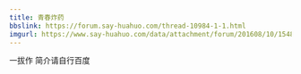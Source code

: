 ```yaml
---
title: 青春炸药
bbslink: https://forum.say-huahuo.com/thread-10984-1-1.html
imgurl: https://www.say-huahuo.com/data/attachment/forum/201608/10/154812e6wn1995jk1dpdk6.png
---
```


一拔作  简介请自行百度<!--more-->
